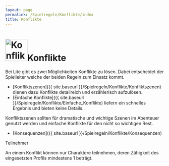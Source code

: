 ```yaml
---
layout: page
permalink: /Spielregeln/Konflikte/index
title: Konflikte
---
```


<h1 class="titelimg"><img alt="Konflikte" height="70" src="{{ site.baseurl }}/assets/pics/konflikte.png" width="70" />Konflikte</h1>

Bei Lite gibt es zwei Möglichkeiten Konflikte zu lösen. Dabei entscheidet der Spielleiter welche der beiden Regeln zum Einsatz kommt.

- [Konfliktszenen]({{ site.baseurl }}/Spielregeln/Konflikte/Konfliktszenen) dienen dazu Konflikte detailreich und erzählerisch aufzulösen.
- [Einfache Konflikte]({{ site.baseurl }}/Spielregeln/Konflikte/Einfache_Konflikte) liefern ein schnelles Ergebnis und bieten keine Details.

Konfliktszenen sollten für dramatische und wichtige Szenen im Abenteuer genutzt werden und einfache Konflikte für den nicht so wichtigen Rest.

- [Konsequenzen]({{ site.baseurl }}/Spielregeln/Konflikte/Konsequenzen)

<div class="card mb-3">
    <div class="card-header bg-green text-light">Teilnehmer</div>
    <div class="card-body">
        <p>An einem Konflikt können nur Charaktere teilnehmen, deren Zähigkeit des eingesetzten Profils mindestens 1 beträgt.</p>
    </div>
</div>
